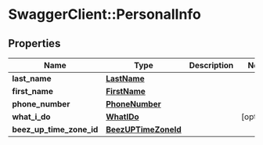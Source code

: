 # SwaggerClient::PersonalInfo

## Properties
Name | Type | Description | Notes
------------ | ------------- | ------------- | -------------
**last_name** | [**LastName**](LastName.md) |  | 
**first_name** | [**FirstName**](FirstName.md) |  | 
**phone_number** | [**PhoneNumber**](PhoneNumber.md) |  | 
**what_i_do** | [**WhatIDo**](WhatIDo.md) |  | [optional] 
**beez_up_time_zone_id** | [**BeezUPTimeZoneId**](BeezUPTimeZoneId.md) |  | 


